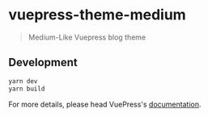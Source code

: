 # vuepress-theme-medium

> Medium-Like Vuepress blog theme

## Development

```bash
yarn dev
yarn build
```

For more details, please head VuePress's [documentation](https://v1.vuepress.vuejs.org/).

